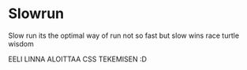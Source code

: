 # Slowrun
Slow run its the optimal way of run not so fast but slow wins race turtle wisdom

EELI LINNA ALOITTAA CSS TEKEMISEN :D